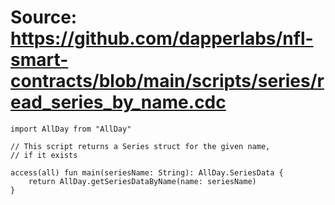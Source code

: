 # Source: https://github.com/dapperlabs/nfl-smart-contracts/blob/main/scripts/series/read_series_by_name.cdc

```
import AllDay from "AllDay"

// This script returns a Series struct for the given name,
// if it exists

access(all) fun main(seriesName: String): AllDay.SeriesData {
    return AllDay.getSeriesDataByName(name: seriesName)
}


```